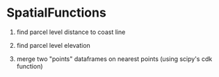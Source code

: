 # SpatialFunctions

1. find parcel level distance to coast line
2. find parcel level elevation

3. merge two "points" dataframes on nearest points (using scipy's cdk function)
